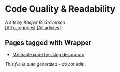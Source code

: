 ﻿# Code Quality & Readability
*A site by Kasper B. Graversen*
<br>[[All categories]](https://github.com/kbilsted/CodeQualityAndReadability/blob/master/AllTags.md) [[All articles]](https://github.com/kbilsted/CodeQualityAndReadability/blob/master/AllArticles.md)

## Pages tagged with **Wrapper**

* [Malleable code by using decorators](../Articles/Design/MalleableCodeUsingDecorators.md)



*This file is auto generated - do not edit..*
